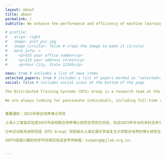 ```yaml
---
layout: about
title: about
permalink: /
subtitle: We enhance the performance and efficiency of machine learning systems!

# profile:
#   align: right
#   image: prof_pic.jpg
#   image_circular: false # crops the image to make it circular
#   more_info: >
#     <p>555 your office number</p>
#     <p>123 your address street</p>
#     <p>Your City, State 12345</p>

news: true # includes a list of news items
selected_papers: true # includes a list of papers marked as "selected={true}"
social: false # includes social icons at the bottom of the page

The Distributed Training Systems (DTS) Group is a research team at the Shanghai Artificial Intelligence Laboratory. We specialize in developing efficient systems and architectures for deep learning model training and deployment. Our research has been recognized at leading conferences such as OSDI, ASPLOS, and NSDI, underscoring our commitment to innovation in the field. We used to won the best paper award of ASPLOS'24, and distinguished paper award of ASPLOS'23.

We are always looking for passionate individuals, including full-time research engineers and interns, to join our team. If you are interested in contributing to cutting-edge research in machine learning systems, please reach out to us at <a href="mailto:sunpeng@pjlab.org.cn">sunpeng@pjlab.org.cn</a>.


重要通知：2025年联合培养博士项目

上海人工智能实验室2025年高校联合培养博士研究生项目已开启，欢迎2025年毕业的本科生参与，具体情况请参考[招生简介](https://www.shlab.org.cn/enrollment#channel_599)。

分布式训练系统研究组（DTS Group）现招收与上海交通大学或复旦大学联合培养的博士研究生。研究方向主要聚焦于大规模人工智能模型训练系统的性能优化与能耗优化。研究组内科研氛围良好，提供充足的算力资源和生活补助，并与国内外知名系统研究团队保持合作，每年都有高质量的研究成果产出。

对DTS组感兴趣的同学可将简历发送至导师邮箱：sunpeng@pjlab.org.cn。


---
```


